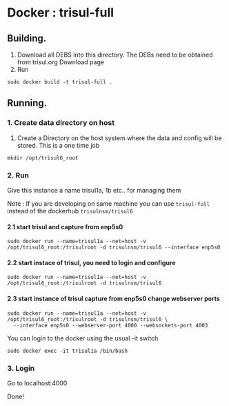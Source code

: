 Docker : trisul-full
===========

Building.
---------

1. Download all DEBS into this directory. The DEBs need to be obtained from trisul.org Download page
2. Run

````docker
sudo docker build -t trisul-full .
````


Running.
---------

### 1. Create data directory on host 

1. Create a Directory on the host system where the data and config will be stored. This is a one time job

````
mkdir /opt/trisul6_root
````

### 2. Run 

Give this instance a name trisul1a, 1b etc.. for managing them 

Note :  If you are developing on same machine you can use `trisul-full` instead of the dockerhub `trisulnsm/trisul6` 

#### 2.1 start trisul and capture from enp5s0 

````
sudo docker run --name=trisul1a --net=host -v /opt/trisul6_root:/trisulroot -d trisulnsm/trisul6 --interface enp5s0 
````


#### 2.2 start instace of trisul, you need to login and configure 

````
sudo docker run --name=trisul1a --net=host -v /opt/trisul6_root:/trisulroot -d trisulnsm/trisul6 
````

#### 2.3 start instance of trisul capture from enp5s0 change webserver ports 

````
sudo docker run --name=trisul1a --net=host -v /opt/trisul6_root:/trisulroot -d trisulnsm/trisul6 \
  --interface enp5s0 --webserver-port 4000 --websockets-port 4003 
````

You can login to the docker using the usual -it switch 


````
sudo docker exec -it trisul1a /bin/bash
````

### 3. Login

Go to localhost:4000

Done! 
